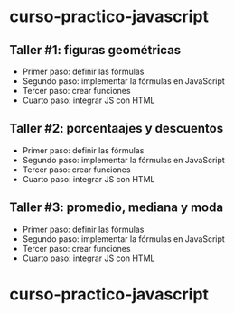 # curso-practico-javascript

## Taller #1: figuras geométricas

- Primer paso: definir las fórmulas
- Segundo paso: implementar la fórmulas en JavaScript
- Tercer paso: crear funciones
- Cuarto paso: integrar JS con HTML

## Taller #2: porcentaajes y descuentos

- Primer paso: definir las fórmulas
- Segundo paso: implementar la fórmulas en JavaScript
- Tercer paso: crear funciones
- Cuarto paso: integrar JS con HTML

## Taller #3: promedio, mediana y moda

- Primer paso: definir las fórmulas
- Segundo paso: implementar la fórmulas en JavaScript
- Tercer paso: crear funciones
- Cuarto paso: integrar JS con HTML

# curso-practico-javascript
